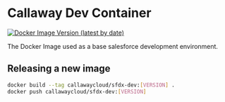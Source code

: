 # Callaway Dev Container

[![Docker Image Version (latest by date)](https://img.shields.io/docker/v/callawaycloud/sfdx-dev?sort=date)](https://hub.docker.com/repository/docker/callawaycloud/sfdx-dev)

The Docker Image used as a base salesforce development environment.

## Releasing a new image

```bash
docker build --tag callawaycloud/sfdx-dev:[VERSION] .
docker push callawaycloud/sfdx-dev:[VERSION]
```
